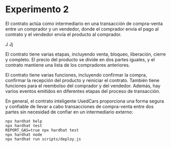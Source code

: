 # Experimento 2
El contrato actúa como intermediario en una transacción de compra-venta entre un comprador y un vendedor, donde el comprador envía el pago al contrato y el vendedor envía el producto al comprador.

J
Jj

El contrato tiene varias etapas, incluyendo venta, bloqueo, liberación, cierre y completo. El precio del producto se divide en dos partes iguales, y el contrato mantiene una lista de los compradores anteriores.

El contrato tiene varias funciones, incluyendo confirmar la compra, confirmar la recepción del producto y reiniciar el contrato. También tiene funciones para el reembolso del comprador y del vendedor. Además, hay varios eventos emitidos en diferentes etapas del proceso de transacción.

En general, el contrato inteligente UsedCars proporciona una forma segura y confiable de llevar a cabo transacciones de compra-venta entre dos partes sin necesidad de confiar en un intermediario externo:

```shell
npx hardhat help
npx hardhat test
REPORT_GAS=true npx hardhat test
npx hardhat node
npx hardhat run scripts/deploy.js
```
